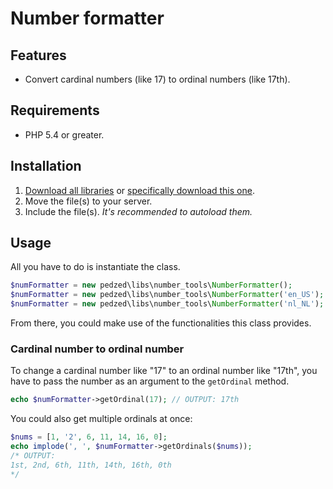 Number formatter
================

## Features
- Convert cardinal numbers (like 17) to ordinal numbers (like 17th).

## Requirements
- PHP 5.4 or greater.

## Installation
1. [Download all libraries](https://github.com/pedzed/libs/archive/master.zip) 
   or [specifically download this one](https://raw.githubusercontent.com/pedzed/libs/master/src/pedzed/libs/number_tools/NumberFormatter.php).
2. Move the file(s) to your server.
3. Include the file(s). *It's recommended to autoload them.*

## Usage
All you have to do is instantiate the class.
```php
$numFormatter = new pedzed\libs\number_tools\NumberFormatter();
$numFormatter = new pedzed\libs\number_tools\NumberFormatter('en_US');
$numFormatter = new pedzed\libs\number_tools\NumberFormatter('nl_NL');
```
From there, you could make use of the functionalities this class provides.

### Cardinal number to ordinal number
To change a cardinal number like "17" to an ordinal number like "17th", you have 
to pass the number as an argument to the `getOrdinal` method.
```php
echo $numFormatter->getOrdinal(17); // OUTPUT: 17th
```
You could also get multiple ordinals at once:
```php
$nums = [1, '2', 6, 11, 14, 16, 0];
echo implode(', ', $numFormatter->getOrdinals($nums));
/* OUTPUT:
1st, 2nd, 6th, 11th, 14th, 16th, 0th
*/
```
